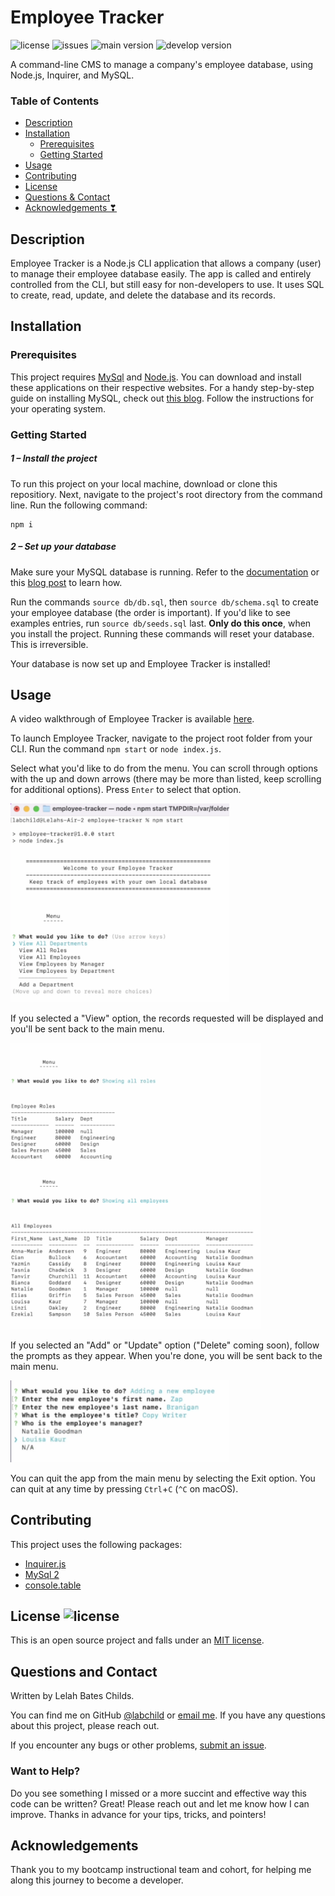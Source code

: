 # Employee Tracker 
![license](https://img.shields.io/badge/license-MIT-green) ![issues](https://img.shields.io/github/issues-raw/labchild/note-taker) ![main version](https://img.shields.io/github/package-json/v/labchild/employee-tracker/main) ![develop version](https://img.shields.io/github/package-json/v/labchild/employee-tracker/develop)

A command-line CMS to manage a company's employee database, using Node.js, Inquirer, and MySQL.

### Table of Contents
* [Description](#description)
* [Installation](#installation)
    * [Prerequisites](#prerequisites)
    * [Getting Started](#getting-started)
* [Usage](#usage)
* [Contributing](#contributing)
* [License](#license)
* [Questions & Contact](#questions-and-contact)
* [Acknowledgements &#x2763;](#acknowledgements)

## Description
Employee Tracker is a Node.js CLI application that allows a company (user) to manage their employee database easily. The app is called and entirely controlled from the CLI, but still easy for non-developers to use. It uses SQL to create, read, update, and delete the database and its records.

## Installation
### Prerequisites
This project requires [MySql](https://dev.mysql.com/downloads/mysql/) and [Node.js](https://nodejs.dev/). You can download and install these applications on their respective websites. For a handy step-by-step guide on installing MySQL, check out [this blog](https://coding-boot-camp.github.io/full-stack/mysql/mysql-installation-guide). Follow the instructions for your operating system.

### Getting Started
##### 1 – Install the project
To run this project on your local machine, download or clone this repositiory. Next, navigate to the project's root directory from the command line. Run the following command:
``` 
npm i 
```
##### 2 – Set up your database
Make sure your MySQL database is running. Refer to the [documentation](https://dev.mysql.com/doc/refman/8.0/en/) or this [blog post](https://coding-boot-camp.github.io/full-stack/mysql/mysql-installation-guide) to learn how.

Run the commands ``` source db/db.sql ```, then ``` source db/schema.sql ``` to create your employee database (the order is important). If you'd like to see examples entries, run ``` source db/seeds.sql ``` last. <strong>Only do this once</strong>, when you install the project. Running these commands will reset your database. This is irreversible.

Your database is now set up and Employee Tracker is installed!

## Usage
A video walkthrough of Employee Tracker is available [here](https://drive.google.com/file/d/1l4q-MZPY3ACWAq2mRAYuNTBQ4vZTCmiN/view?usp=sharing).

To launch Employee Tracker, navigate to the project root folder from your CLI. Run the command ``` npm start ``` or ``` node index.js ```.

Select what you'd like to do from the menu. You can scroll through options with the up and down arrows (there may be more than listed, keep scrolling for additional options). Press ```Enter``` to select that option.

<img src="./src/images/launch-preview.png" width="350" />

If you selected a "View" option, the records requested will be displayed and you'll be sent back to the main menu.

<img src="./src/images/view-preview.png" width="400" />

If you selected an "Add" or "Update" option ("Delete" coming soon), follow the prompts as they appear. When you're done, you will be sent back to the main menu.

<img src="./src/images/prompt-preview.png" width="350" />

You can quit the app from the main menu by selecting the Exit option. You can quit at any time by pressing ```Ctrl```+```C``` (```^C``` on macOS).

## Contributing
This project uses the following packages:
* [Inquirer.js](https://www.npmjs.com/package/inquirer)
* [MySql 2](https://www.npmjs.com/package/mysql2)
* [console.table](https://www.npmjs.com/package/console.table)

## License ![license](https://img.shields.io/badge/license-MIT-green)
This is an open source project and falls under an [MIT license](./LICENSE.md).

## Questions and Contact
Written by Lelah Bates Childs.

You can find me on GitHub [@labchild](https://github.com/labchild) or [email me](mailto:labchilds@gmail.com). If you have any questions about this project, please reach out.

If you encounter any bugs or other problems, [submit an issue](https://github.com/labchild/employee-tracker/issues).

### Want to Help?
Do you see something I missed or a more succint and effective way this code can be written? Great! Please reach out and let me know how I can improve. Thanks in advance for your tips, tricks, and pointers!

## Acknowledgements
Thank you to my bootcamp instructional team and cohort, for helping me along this journey to become a developer.
